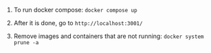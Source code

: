 1) To run docker compose: `docker compose up`
 
2) After it is done, go to `http://localhost:3001/`

3) Remove images and containers that are not running: `docker system prune -a`
